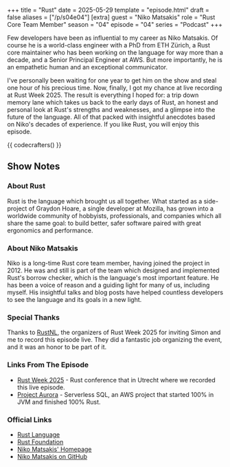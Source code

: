 +++
title = "Rust"
date = 2025-05-29
template = "episode.html"
draft = false
aliases = ["/p/s04e04"]
[extra]
guest = "Niko Matsakis"
role = "Rust Core Team Member"
season = "04"
episode = "04"
series = "Podcast"
+++

<div><script id="letscast-player-7b80a2f5" src="https://letscast.fm/podcasts/rust-in-production-82281512/episodes/uv-with-charlie-marsh/player.js?size=s"></script></div>

Few developers have been as influential to my career as Niko Matsakis.
Of course he is a world-class engineer with a PhD from ETH Zürich, a Rust core maintainer who has been
working on the language for way more than a decade, and a Senior Principal Engineer at AWS.
But more importantly, he is an empathetic human and an exceptional communicator.

I've personally been waiting for one year to get him on the show and steal one hour of his
precious time. Now, finally, I got my chance at live recording at Rust Week 2025.
The result is everything I hoped for: a trip down memory lane which takes us back 
to the early days of Rust, an honest and personal look at Rust's strengths and weaknesses, and a glimpse into the future of the language.
All of that packed with insightful anecdotes based on Niko's decades of experience.
If you like Rust, you will enjoy this episode.

{{ codecrafters() }}

## Show Notes

### About Rust

Rust is the language which brought us all together.
What started as a side-project of Graydon Hoare, a single developer at Mozilla, has grown into 
a worldwide community of hobbyists, professionals, and companies which all share the same goal:
to build better, safer software paired with great ergonomics and performance.

### About Niko Matsakis 

Niko is a long-time Rust core team member, having joined the project in 2012.
He was and still is part of the team which designed and implemented Rust's borrow checker,
which is the language's most important feature.
He has been a voice of reason and a guiding light for many of us, including myself.
His insightful talks and blog posts have helped countless developers to see the language and its goals in a new light.

### Special Thanks

Thanks to [RustNL](https://rustnl.org/), the organizers of Rust Week 2025 for inviting Simon and me
to record this episode live. They did a fantastic job organizing the event,
and it was an honor to be part of it.

### Links From The Episode

- [Rust Week 2025](https://rustweek.org/) - Rust conference that in Utrecht where we recorded this live episode. 
- [Project Aurora](https://www.allthingsdistributed.com/2025/05/just-make-it-scale-an-aurora-dsql-story.html) - Serverless SQL, 
an AWS project that started 100% in JVM and finished 100% Rust.

### Official Links

- [Rust Language](https://www.rust-lang.org/)
- [Rust Foundation](https://rustfoundation.org/)
- [Niko Matsakis' Homepage](https://smallcultfollowing.com/babysteps/)
- [Niko Matsakis on GitHub](https://github.com/nikomatsakis)
